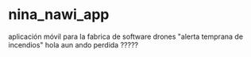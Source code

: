 # nina_nawi_app
aplicación móvil para la fabrica de software drones "alerta temprana de incendios" hola aun ando perdida ?????
